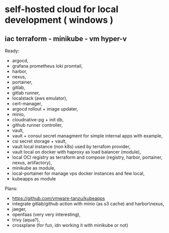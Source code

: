 # self-hosted cloud for local development ( windows )
## iac terraform - minikube - vm hyper-v
Ready:
  -  argocd,
  -  grafana prometheus loki promtail,
  -  harbor,
  -  nexus,
  -  portainer,
  -  gitlab,
  -  gitlab runner,
  -  localstack (aws emulator),
  -  cert-manager,
  -  argocd rollout + image updater,
  -  minio,
  -  cloudnative-pg + init db,
  -  github runner controller,
  -  vault,
  -  vault + consul secret managment for simple internal apps with example,
  -  csi secret storage + vault,
  -  vault local instance (non k8s) used by terrafom provider,
  -  vault local on docker with haproxy as load balancer (module),
  -  local OCI registry as terraform and compose (registry, harbor, portainer, nexus, artifactory),
  -  minikube as module,
  -  local-portainer for manage vps docker instances and few local,
  -  kubeapps as module

Plans: 
  - https://github.com/vmware-tanzu/kubeapps 
  -  integrate gitlab/github action with minio (as s3 cache) and harbor\nexus,
  -  jaeger,
  -  openfaas (very very interesting),
  -  trivy (aqua?),
  -  crossplane (for fun, idn working it with minikube or not)


